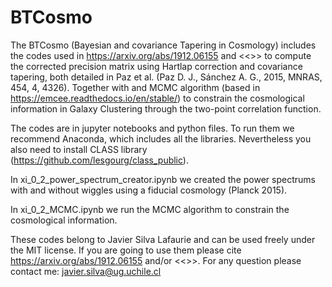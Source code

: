 # BTCosmo

The BTCosmo (Bayesian and covariance Tapering in Cosmology) includes the codes used in https://arxiv.org/abs/1912.06155 and <<>> to compute the corrected precision matrix using Hartlap correction and covariance tapering, both detailed in Paz et al. (Paz D. J., Sánchez A. G., 2015, MNRAS, 454, 4, 4326). Together with and MCMC algorithm (based in https://emcee.readthedocs.io/en/stable/) to constrain the cosmological information in Galaxy Clustering through the two-point correlation function.

The codes are in jupyter notebooks and python files. To run them we recommend Anaconda, which includes all the libraries. Nevertheless you also need to install CLASS library (https://github.com/lesgourg/class_public).

In xi_0_2_power_spectrum_creator.ipynb we created the power spectrums with and without wiggles using a fiducial cosmology (Planck 2015).

In xi_0_2_MCMC.ipynb we run the MCMC algorithm to constrain the cosmological information. 

These codes belong to Javier Silva Lafaurie and can be used freely under the MIT license. If you are going to use them please cite https://arxiv.org/abs/1912.06155 and/or <<>>. For any question please contact me: javier.silva@ug.uchile.cl
